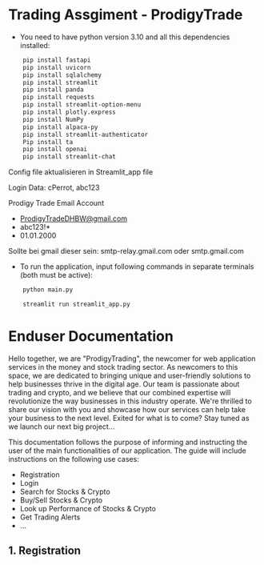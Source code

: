 # Trading Assgiment - ProdigyTrade

- You need to have python version 3.10
and all this dependencies installed:
```bash 
    pip install fastapi
    pip install uvicorn
    pip install sqlalchemy
    pip install streamlit
    pip install panda 
    pip install requests
    pip install streamlit-option-menu
    pip install plotly.express
    pip install NumPy
    pip install alpaca-py
    pip install streamlit-authenticator
    Pip install ta
    pip install openai
    pip install streamlit-chat
```

Config file aktualisieren in Streamlit_app file

Login Data: cPerrot, abc123

Prodigy Trade Email Account
- ProdigyTradeDHBW@gmail.com
- abc123!*
- 01.01.2000

Sollte bei gmail dieser sein: smtp-relay.gmail.com
oder smtp.gmail.com

- To run the application, input following commands in separate terminals (both must be active):
```bash
    python main.py  
```
```bash
    streamlit run streamlit_app.py      
```

# Enduser Documentation
Hello together,
we are "ProdigyTrading", the newcomer for web application services in the money and stock trading sector.
As newcomers to this space, we are dedicated to bringing unique and user-friendly solutions to help businesses thrive in the digital age. Our team is passionate about trading and crypto, and we believe that our combined expertise will revolutionize the way businesses in this industry operate. We're thrilled to share our vision with you and showcase how our services can help take your business to the next level.
Exited for what is to come?
Stay tuned as we launch our next big project...

This documentation follows the purpose of informing and instructing the user of the main functionalities of our application. The guide will include instructions on the following use cases: 

- Registration
- Login
- Search for Stocks & Crypto
- Buy/Sell Stocks & Crypto
- Look up Performance of Stocks & Crypto
- Get Trading Alerts
- ...


## 1. Registration
